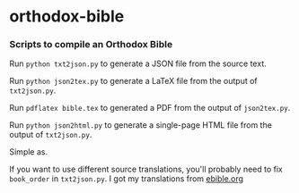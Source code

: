 # orthodox-bible
### Scripts to compile an Orthodox Bible

Run `python txt2json.py` to generate a JSON file from the source text.

Run `python json2tex.py` to generate a LaTeX file from the output of `txt2json.py`.

Run `pdflatex bible.tex` to generated a PDF from the output of `json2tex.py`.

Run `python json2html.py` to generate a single-page HTML file from the output of `txt2json.py`.

Simple as.

If you want to use different source translations, you'll probably need to fix `book_order` in `txt2json.py`. I got my translations from [ebible.org](https://ebible.org/)
